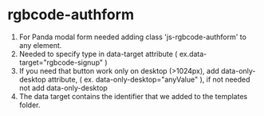 # rgbcode-authform
1. For Panda modal form needed adding class 'js-rgbcode-authform' to any element.
2. Needed to specify type in data-target attribute ( ex.data-target="rgbcode-signup" )
3. If you need that button work only on desktop (>1024px), add data-only-desktop attribute, ( ex. data-only-desktop="anyValue" ), if not needed not add data-only-desktop
4. The data target contains the identifier that we added to the templates folder.
